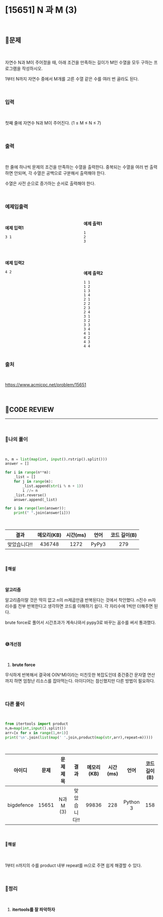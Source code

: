 # [15651] N 과 M (3)

<br/>

## **📝문제**

<br/>

자연수 N과 M이 주어졌을 때, 아래 조건을 만족하는 길이가 M인 수열을 모두 구하는 프로그램을 작성하시오.

1부터 N까지 자연수 중에서 M개를 고른 수열
같은 수를 여러 번 골라도 된다.

<br/>

### **입력**

<br/>

첫째 줄에 자연수 N과 M이 주어진다. (1 ≤ M ≤ N ≤ 7)

<br/>

### **출력**

<br/>

한 줄에 하나씩 문제의 조건을 만족하는 수열을 출력한다. 중복되는 수열을 여러 번 출력하면 안되며, 각 수열은 공백으로 구분해서 출력해야 한다.

수열은 사전 순으로 증가하는 순서로 출력해야 한다.

<br/>

### **예제입출력**

<br/>

<div style="column-count:2; ">
  <div>

**예제 입력1**

```
3 1
```

<br/>

  </div>
  <div>

**예제 출력1**

```
1
2
3
```

  </div>
  </div>

<br/>

<div style="column-count:2; ">
  <div>

**예제 입력2**

```
4 2
```

<br/>
<br/>
<br/>
<br/>
<br/>
<br/>
<br/>
<br/>
<br/>
<br/>
<br/>
<br/>
<br/>

<br/>


  </div>
  <div>

**예제 출력2**

```
1 1
1 2
1 3
1 4
2 1
2 2
2 3
2 4
3 1
3 2
3 3
3 4
4 1
4 2
4 3
4 4
```

  </div>
</div>

<br/>

### **출처**

<br/>

https://www.acmicpc.net/problem/15651

<br/>

## **🧐CODE REVIEW**
***

<br/>

### **🧾나의 풀이**

<br/>

```python
n, m = list(map(int, input().rstrip().split()))
answer = []

for i in range(n**m):
    _list = []
    for j in range(m):
        _list.append(str(i % n + 1))
        i //= n
    _list.reverse()
    answer.append(_list)

for i in range(len(answer)):
    print(" ".join(answer[i]))
```

<br/>

결과	| 메모리(KB) |	시간(ms) |	언어 |	코드 길이(B)
:----:|:-----:|:-----:|:-----:|:--------:
맞았습니다!! | 436748 | 1272 |	PyPy3 |	279

<br/>

#### **📝해설**

<br/>

**알고리즘**

알고리즘이랄 것은 딱히 없고 n의 m제곱만큼 반복된다는 것에서 착안했다.
n진수 m자리수를 전부 반복한다고 생각하면 코드를 이해하기 쉽다. 각 자리수에 1씩만 더해주면 된다.

brute force로 풀어서 시간초과가 계속나와서 pypy3로 바꾸는 꼼수를 써서 통과했다.

<br/>

#### **😅개선점**

<br/>

1. **brute force**

무식하게 반복해서 결국에 O(N^M)이라는 미친듯한 복잡도인데 중간중간 문자열 연산까지 하면 엄청난 리소스를 잡아먹는다. 아이디어는 참신했지만 다른 방법이 필요하다.

<br/>

### **다른 풀이**

<br/>

```python
from itertools import product
n,m=map(int,input().split())
arr=[x for x in range(1,n+1)]
print('\n'.join(list(map(' '.join,product(map(str,arr),repeat=m)))))
```

<br/>

아이디 |	문제	| 문제 제목 |	결과	| 메모리(KB) |	시간(ms) |	언어 |	코드 길이(B) 
:-----:|:-----:|:---------:|:-----:|:-----:|:-----:|:----:|:--------:
bigdefence |	15651 |	N과 M (3) |	맞았습니다!! |	99836 |	228 |	Python 3 |	158

<br/>

#### **📝해설**

<br/>

1부터 n까지의 수를 product 내부 repeat를 m으로 주면 쉽게 해결할 수 있다.

<br/>

### **🔖정리**

<br/>

1. **itertools를 잘 파악하자**

<br/>